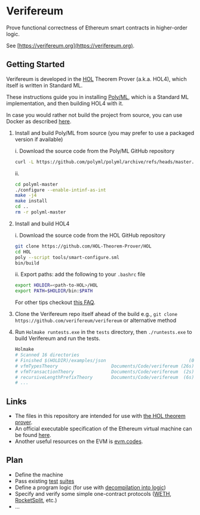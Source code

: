 # Verifereum

Prove functional correctness of Ethereum smart contracts in higher-order logic.

See [https://verifereum.org](https://verifereum.org).

## Getting Started

Verifereum is developed in the [HOL](https://hol-theorem-prover.org) Theorem
Prover (a.k.a. HOL4), which itself is written in Standard ML.

These instructions guide you in installing [Poly/ML](https://polyml.org), which
is a Standard ML implementation, and then building HOL4 with it.

In case you would rather not build the project from source, you can use Docker
as described [here](docs/run-with-docker.md).

1.  Install and build Poly/ML from source (you may prefer to use a packaged version if available)

    i. Download the source code from the Poly/ML GitHub repository

    ```bash
    curl -L https://github.com/polyml/polyml/archive/refs/heads/master.zip | bsdtar -xf -
    ```

    ii.

    ```bash
    cd polyml-master
    ./configure --enable-intinf-as-int
    make -j4
    make install
    cd ..
    rm -r polyml-master
    ```

2.  Install and build HOL4

    i. Download the source code from the HOL GitHub repository

    ```bash
    git clone https://github.com/HOL-Theorem-Prover/HOL
    cd HOL
    poly --script tools/smart-configure.sml
    bin/build
    ```

    ii. Export paths: add the following to your `.bashrc` file

    ```bash
    export HOLDIR=<path-to-HOL>/HOL
    export PATH=$HOLDIR/bin:$PATH
    ```

    For other tips checkout [this FAQ](https://hol-theorem-prover.org/faq.html).

3. Clone the Verifereum repo itself ahead of the build e.g., `git clone https://github.com/verifereum/verifereum` or alternative method

4. Run `Holmake runtests.exe` in the `tests` directory, then `./runtests.exe` to build Verifereum and run the tests.

    ```bash
    Holmake
    # Scanned 16 directories
    # Finished $(HOLDIR)/examples/json                               (0.000s)
    # vfmTypesTheory                    Documents/Code/verifereum (26s)     OK
    # vfmTransactionTheory              Documents/Code/verifereum  (2s)     OK
    # recursiveLengthPrefixTheory       Documents/Code/verifereum  (6s)     OK
    # ...
    ```

## Links

* The files in this repository are intended for use with [the HOL theorem prover](https://hol-theorem-prover.org).
* An official executable specification of the Ethereum virtual machine can be found [here](https://github.com/ethereum/execution-specs).
* Another useful resources on the EVM is [evm.codes](https://evm.codes).

## Plan

* Define the machine
* Pass existing [test](https://github.com/ethereum/tests) [suites](https://github.com/ethereum/execution-spec-tests)
* Define a program logic (for use with [decompilation into logic](https://www.cse.chalmers.se/~myreen/decompilation.html))
* Specify and verify some simple one-contract protocols ([WETH](https://etherscan.io/address/0xc02aaa39b223fe8d0a0e5c4f27ead9083c756cc2#code), [RocketSplit](https://github.com/xrchz/rocketsplit), etc.)
* ...
